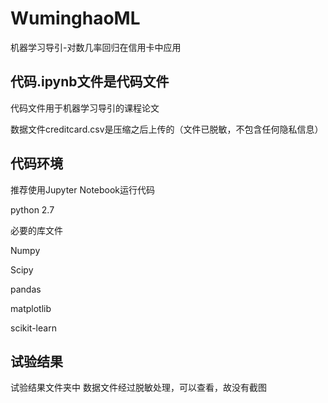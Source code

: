 # WuminghaoML
机器学习导引-对数几率回归在信用卡中应用
## 代码.ipynb文件是代码文件
代码文件用于机器学习导引的课程论文

数据文件creditcard.csv是压缩之后上传的（文件已脱敏，不包含任何隐私信息）
## 代码环境
推荐使用Jupyter Notebook运行代码

python 2.7

必要的库文件

Numpy

Scipy

pandas

matplotlib

scikit-learn
## 试验结果
试验结果文件夹中
数据文件经过脱敏处理，可以查看，故没有截图
